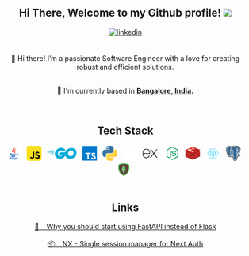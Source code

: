 <div align="center">
  
<h2> Hi There, Welcome to my Github profile! <img src="https://github.com/abdoachhoubi/abdoachhoubi/blob/main/gifs/Hi.gif" width="30"></h2>
 
<a href="https://www.linkedin.com/in/shvmsnju" target="_blank">
<img src=https://img.shields.io/badge/linkedin-%2300acee.svg?color=405DE6&style=for-the-badge&logo=linkedin&logoColor=white alt=linkedin style="margin-bottom: 5px;" />
</a>
  
<br />
<br />
 
👋 Hi there! I’m a passionate Software Engineer with a love for creating robust and efficient solutions.
<br />
<br />

📍 I'm currently based in **[Bangalore, India.](https://www.google.com/maps/place/Bengaluru,+Karnataka/data=!4m2!3m1!1s0x3bae1670c9b44e6d:0xf8dfc3e8517e4fe0?sa=X&ved=2ahUKEwjfut-myMn7AhWw1jgGHS-ICVYQ8gF6BAgPEAE)**

<br />

<h2> Tech Stack </h2>
<img src="java.svg" title="Java" width="30">&ensp;
<img src="javascript.svg" title="JavaScript" width="30">&ensp;
<img src="go.svg" title="Golang" height="30">&ensp;
<img src="typescript.svg" title="TypeScript" width="30">&ensp;
<img src="python.svg" title="Python" width="30">&ensp;
<img src="fastapi-white.svg" title="FastAPI" width="30">&ensp;
<img src="express.svg" title="ExpressJs" height="30"> &ensp;
<img src="node.svg" title="NodeJs" height="30">&ensp;
<img src="redis.svg" title="Redis" height="30">&ensp;
<img src="react.svg" title="ReactJs" width="30">&ensp;
<img src="postgresql.svg" title="Postgres" width="30">&ensp;
<img src="mongodb.svg" title="MongoDb" height="30">&ensp;
<br />
<br />

<h2> Links </h2>

 <a href="https://medium.com/@shvmsanju/why-you-should-start-using-fastapi-instead-of-flask-e359cb4f0470" target="_blank">
   📝 &ensp; Why you should start using FastAPI instead of Flask 
 </a>
  
  <br />
  <br />
  
 <a href="https://www.npmjs.com/package/@shvmsnju/nx" target="_blank">
  📦 &ensp; NX - Single session manager for Next Auth 
 </a> 
  
<br />
  
  
</div>




